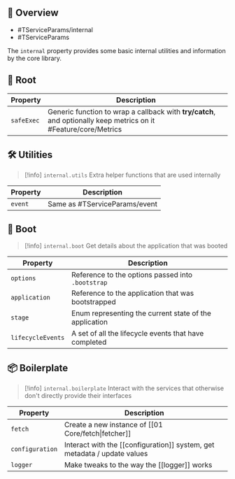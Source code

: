 ## 📘 Overview

- #TServiceParams/internal
- #TServiceParams

The `internal` property provides some basic internal utilities and information by the core library.

## 🌱 Root

| Property   | Description                                                                                                         |
| ---------- | ------------------------------------------------------------------------------------------------------------------- |
| `safeExec` | Generic function to wrap a callback with **try/catch**, and optionally keep metrics on it<br>#Feature/core/Metrics |
## 🛠 Utilities

> [!info] `internal.utils`
> Extra helper functions that are used internally

| Property | Description                   |
| -------- | ----------------------------- |
| `event`  | Same as #TServiceParams/event |
## 🚀 Boot

> [!info] `internal.boot`
> Get details about the application that was booted

| Property          | Description                                            |
| ----------------- | ------------------------------------------------------ |
| `options`         | Reference to the options passed into `.bootstrap`      |
| `application`     | Reference to the application that was bootstrapped     |
| `stage`           | Enum representing the current state of the application |
| `lifecycleEvents` | A set of all the lifecycle events that have completed  |

## 📦 Boilerplate

> [!info] `internal.boilerplate`
> Interact with the services that otherwise don't directly provide their interfaces

| Property        | Description                                                              |
| --------------- | ------------------------------------------------------------------------ |
| `fetch`         | Create a new instance of [[01 Core/fetch\|fetcher]]                      |
| `configuration` | Interact with the [[configuration]] system, get metadata / update values |
| `logger`        | Make tweaks to the way the [[logger]] works                              |